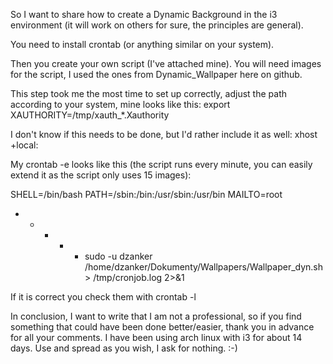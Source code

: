 So I want to share how to create a Dynamic Background in the i3 environment (it will work on others for sure, the principles are general).

You need to install crontab (or anything similar on your system).

Then you create your own script (I've attached mine).
You will need images for the script, I used the ones from Dynamic_Wallpaper here on github.

This step took me the most time to set up correctly, adjust the path according to your system, mine looks like this:
export XAUTHORITY=/tmp/xauth_*.Xauthority

I don't know if this needs to be done, but I'd rather include it as well:
xhost +local:

My crontab -e looks like this (the script runs every minute, you can easily extend it as the script only uses 15 images):

SHELL=/bin/bash
PATH=/sbin:/bin:/usr/sbin:/usr/bin
MAILTO=root
* * * * * sudo -u dzanker /home/dzanker/Dokumenty/Wallpapers/Wallpaper_dyn.sh > /tmp/cronjob.log 2>&1

If it is correct you check them with crontab -l

In conclusion, I want to write that I am not a professional, so if you find something that could have been done better/easier, thank you in advance for all your comments. I have been using arch linux with i3 for about 14 days. Use and spread as you wish, I ask for nothing. :-)
